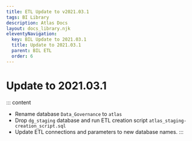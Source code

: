 ```yaml
---
title: ETL Update to v2021.03.1
tags: BI Library
description: Atlas Docs
layout: docs_library.njk
eleventyNavigation:
  key: BIL Update to 2021.03.1
  title: Update to 2021.03.1
  parent: BIL ETL
  order: 6
---
```


# Update to 2021.03.1

::: content
- Rename database ``Data_Governance`` to ``atlas``
- Drop ``dg_staging`` database and run ETL creation script ``atlas_staging-creation_script.sql``
- Update ETL connections and parameters to new database names.
:::
